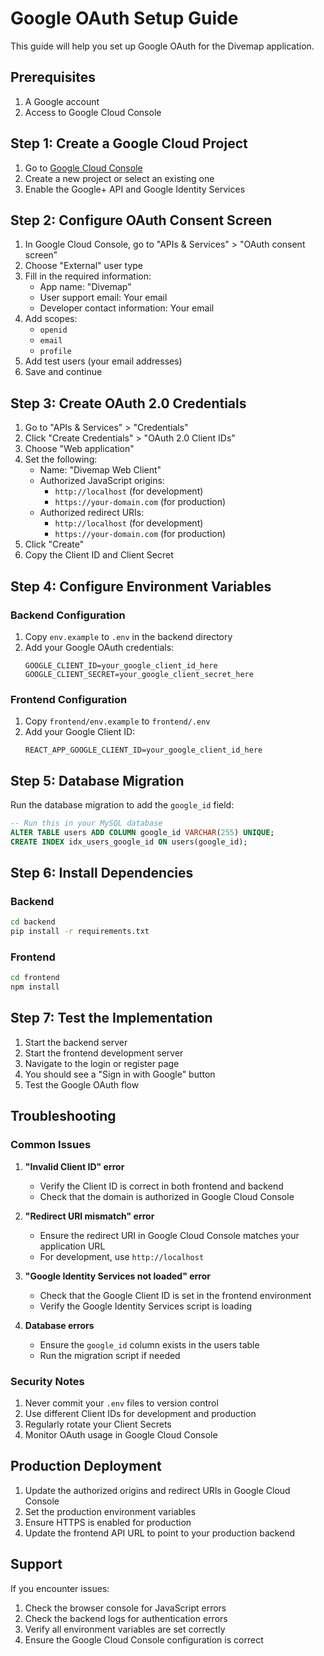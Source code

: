 # Google OAuth Setup Guide

This guide will help you set up Google OAuth for the Divemap application.

## Prerequisites

1. A Google account
2. Access to Google Cloud Console

## Step 1: Create a Google Cloud Project

1. Go to [Google Cloud Console](https://console.cloud.google.com/)
2. Create a new project or select an existing one
3. Enable the Google+ API and Google Identity Services

## Step 2: Configure OAuth Consent Screen

1. In Google Cloud Console, go to "APIs & Services" > "OAuth consent screen"
2. Choose "External" user type
3. Fill in the required information:
   - App name: "Divemap"
   - User support email: Your email
   - Developer contact information: Your email
4. Add scopes:
   - `openid`
   - `email`
   - `profile`
5. Add test users (your email addresses)
6. Save and continue

## Step 3: Create OAuth 2.0 Credentials

1. Go to "APIs & Services" > "Credentials"
2. Click "Create Credentials" > "OAuth 2.0 Client IDs"
3. Choose "Web application"
4. Set the following:
   - Name: "Divemap Web Client"
   - Authorized JavaScript origins:
     - `http://localhost` (for development)
     - `https://your-domain.com` (for production)
   - Authorized redirect URIs:
     - `http://localhost` (for development)
     - `https://your-domain.com` (for production)
5. Click "Create"
6. Copy the Client ID and Client Secret

## Step 4: Configure Environment Variables

### Backend Configuration

1. Copy `env.example` to `.env` in the backend directory
2. Add your Google OAuth credentials:
   ```
   GOOGLE_CLIENT_ID=your_google_client_id_here
   GOOGLE_CLIENT_SECRET=your_google_client_secret_here
   ```

### Frontend Configuration

1. Copy `frontend/env.example` to `frontend/.env`
2. Add your Google Client ID:
   ```
   REACT_APP_GOOGLE_CLIENT_ID=your_google_client_id_here
   ```

## Step 5: Database Migration

Run the database migration to add the `google_id` field:

```sql
-- Run this in your MySQL database
ALTER TABLE users ADD COLUMN google_id VARCHAR(255) UNIQUE;
CREATE INDEX idx_users_google_id ON users(google_id);
```

## Step 6: Install Dependencies

### Backend
```bash
cd backend
pip install -r requirements.txt
```

### Frontend
```bash
cd frontend
npm install
```

## Step 7: Test the Implementation

1. Start the backend server
2. Start the frontend development server
3. Navigate to the login or register page
4. You should see a "Sign in with Google" button
5. Test the Google OAuth flow

## Troubleshooting

### Common Issues

1. **"Invalid Client ID" error**
   - Verify the Client ID is correct in both frontend and backend
   - Check that the domain is authorized in Google Cloud Console

2. **"Redirect URI mismatch" error**
   - Ensure the redirect URI in Google Cloud Console matches your application URL
   - For development, use `http://localhost`

3. **"Google Identity Services not loaded" error**
   - Check that the Google Client ID is set in the frontend environment
   - Verify the Google Identity Services script is loading

4. **Database errors**
   - Ensure the `google_id` column exists in the users table
   - Run the migration script if needed

### Security Notes

1. Never commit your `.env` files to version control
2. Use different Client IDs for development and production
3. Regularly rotate your Client Secrets
4. Monitor OAuth usage in Google Cloud Console

## Production Deployment

1. Update the authorized origins and redirect URIs in Google Cloud Console
2. Set the production environment variables
3. Ensure HTTPS is enabled for production
4. Update the frontend API URL to point to your production backend

## Support

If you encounter issues:
1. Check the browser console for JavaScript errors
2. Check the backend logs for authentication errors
3. Verify all environment variables are set correctly
4. Ensure the Google Cloud Console configuration is correct